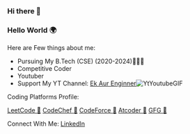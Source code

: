 ### Hi there 👋
### Hello World 🌍

Here are Few things about me:
   - Pursuing My B.Tech (CSE) (2020-2024)🎈🎈🎈
   - Competitive Coder
   - Youtuber
   - Support My YT Channel: [Ek Aur Enginner](https://www.youtube.com/channel/UCwd6_bsiuCAspaqVQacInqg)![YtYoutubeGIF](https://github.com/Suraj1719/Suraj1719/assets/101680569/5e71ebb9-1e73-4970-824d-04a985404f91)



Coding Platforms Profile:

   [LeetCode 🥷](https://leetcode.com/Suraj1607)
   [CodeChef 🥷](https://www.codechef.com/users/darksun_1607)
   [CodeForce 🥷](https://codeforces.com/profile/Suraj1607)
   [Atcoder 🥷](https://atcoder.jp/users/Darksun1607)
   [GFG 🥷](https://auth.geeksforgeeks.org/user/suraj1607)

Connect With Me:
[LinkedIn](https://www.linkedin.com/in/suraj-kumar-behera-281a6622a/)
   







<!--
**Suraj1719/Suraj1719** is a ✨ _special_ ✨ repository because its `README.md` (this file) appears on your GitHub profile.

Here are some ideas to get you started:

- 🔭 I’m currently working on ...
- 🌱 I’m currently learning ...
- 👯 I’m looking to collaborate on ...
- 🤔 I’m looking for help with ...
- 💬 Ask me about ...
- 📫 How to reach me: ...
- 😄 Pronouns: ...
- ⚡ Fun fact: ...
-->
